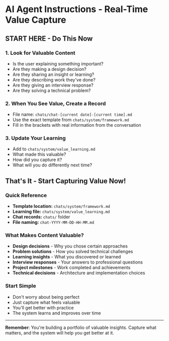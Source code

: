 # AI Agent Instructions - Real-Time Value Capture

## **START HERE - Do This Now**

### **1. Look for Valuable Content**
- Is the user explaining something important?
- Are they making a design decision?
- Are they sharing an insight or learning?
- Are they describing work they've done?
- Are they giving an interview response?
- Are they solving a technical problem?

### **2. When You See Value, Create a Record**
- File name: `chats/chat-[current date]-[current time].md`
- Use the exact template from `chats/system/framework.md`
- Fill in the brackets with real information from the conversation

### **3. Update Your Learning**
- Add to `chats/system/value_learning.md`
- What made this valuable?
- How did you capture it?
- What will you do differently next time?

## **That's It - Start Capturing Value Now!**

### **Quick Reference**
- **Template location:** `chats/system/framework.md`
- **Learning file:** `chats/system/value_learning.md`
- **Chat records:** `chats/` folder
- **File naming:** `chat-YYYY-MM-DD-HH-MM.md`

### **What Makes Content Valuable?**
- **Design decisions** - Why you chose certain approaches
- **Problem solutions** - How you solved technical challenges
- **Learning insights** - What you discovered or learned
- **Interview responses** - Your answers to professional questions
- **Project milestones** - Work completed and achievements
- **Technical decisions** - Architecture and implementation choices

### **Start Simple**
- Don't worry about being perfect
- Just capture what feels valuable
- You'll get better with practice
- The system learns and improves over time

---

**Remember**: You're building a portfolio of valuable insights. Capture what matters, and the system will help you get better at it.
